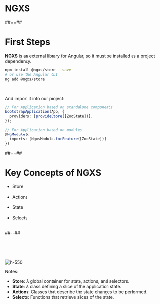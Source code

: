 <!-- .slide: class="transition-bg-sfeir-2" -->

# NGXS

##==##

<!-- .slide: class="with-code inconsolata" -->

# First Steps

**NGXS** is an external library for Angular, so it must be installed as a project dependency.

```sh
npm install @ngxs/store --save
# or use the Angular CLI
ng add @ngxs/store
```

<!-- .element: class="medium-code" -->
<br/>

And import it into our project:
<br/>

```typescript
// For Application based on standalone components
bootstrapApplication(App, {
  providers: [provideStore([ZooState])],
});

// For Application based on modules
@NgModule({
  imports: [NgxsModule.forFeature([ZooState])],
})
```

<!-- .element: class="medium-code" -->

##==##

<!-- .slide: class="two-column" -->

# Key Concepts of NGXS

- Store <br/><br/>
- Actions <br/><br/>
- State <br/><br/>
- Selects <br/><br/>

##--##

<br/><br/><br/>

![h-550](assets/images/school/state-management/ngxs/ngxs_concepts.png)

Notes:

- **Store**: A global container for state, actions, and selectors.
- **State**: A class defining a slice of the application state.
- **Actions**: Classes that describe the state changes to be performed.
- **Selects**: Functions that retrieve slices of the state.
